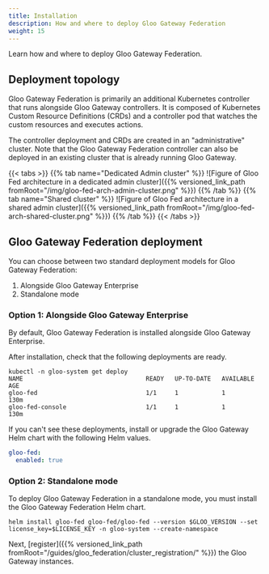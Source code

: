 ```yaml
---
title: Installation
description: How and where to deploy Gloo Gateway Federation
weight: 15
---
```


Learn how and where to deploy Gloo Gateway Federation.

## Deployment topology

Gloo Gateway Federation is primarily an additional Kubernetes controller that runs alongside Gloo Gateway controllers. It is composed of Kubernetes Custom Resource Definitions (CRDs) and a controller pod that watches the custom resources and executes actions. 

The controller deployment and CRDs are created in an "administrative" cluster. Note that the Gloo Gateway Federation controller can also be deployed in an existing cluster that is already running Gloo Gateway.

{{< tabs >}}
{{% tab name="Dedicated Admin cluster" %}}
![Figure of Gloo Fed architecture in a dedicated admin cluster]({{% versioned_link_path fromRoot="/img/gloo-fed-arch-admin-cluster.png" %}})
{{% /tab %}}
{{% tab name="Shared cluster" %}}
![Figure of Gloo Fed architecture in a shared admin cluster]({{% versioned_link_path fromRoot="/img/gloo-fed-arch-shared-cluster.png" %}})
{{% /tab %}}
{{< /tabs >}}


## Gloo Gateway Federation deployment

You can choose between two standard deployment models for Gloo Gateway Federation:
1. Alongside Gloo Gateway Enterprise
2. Standalone mode

### Option 1: Alongside Gloo Gateway Enterprise

By default, Gloo Gateway Federation is installed alongside Gloo Gateway Enterprise.

After installation, check that the following deployments are ready.

```
kubectl -n gloo-system get deploy
NAME                                  READY   UP-TO-DATE   AVAILABLE   AGE
gloo-fed                              1/1     1            1           130m
gloo-fed-console                      1/1     1            1           130m
```

If you can't see these deployments, install or upgrade the Gloo Gateway Helm chart with the following Helm values.

```yaml
gloo-fed:
  enabled: true
```

### Option 2: Standalone mode

To deploy Gloo Gateway Federation in a standalone mode, you must install the Gloo Gateway Federation Helm chart.
```shell
helm install gloo-fed gloo-fed/gloo-fed --version $GLOO_VERSION --set license_key=$LICENSE_KEY -n gloo-system --create-namespace
```

Next, [register]({{% versioned_link_path fromRoot="/guides/gloo_federation/cluster_registration/" %}}) the Gloo Gateway instances.
